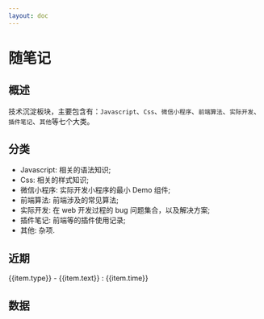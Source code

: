 ```yaml
---
layout: doc
---
```


<script setup>
  import { ref, onMounted, computed } from "vue";
  import { base } from '../../.vitepress/config/meta.mts'
  import { BlogData } from "../../.vitepress/config/navSidebarBlog.mts";
  import DocsBlogCharts from "../../.vitepress/components/DocsBlogCharts.vue";

  const renderDate = ref([]);

  onMounted(() => {
    renderDate.value = getRenderDate(BlogData).sort((a, b) => new Date(b.time) - new Date(a.time));
  });

  let getRenderDate = (sourceDate) => {
    let arr = [];
    sourceDate.map(({ text, items }) => {
      if (items.length) {
        let list = [];
        items.map((item) => {
          list.push({ ...item, href: item.link.replace(/\.md$/, ""),type: text });
        });
        arr.push(...list);
      }
    });
    return arr;
  };

  let getRenderDateSlice = (date, length) => {
    return date.slice(0, length);
  }
</script>

# 随笔记

## 概述

技术沉淀板块，主要包含有：`Javascript`、`Css`、`微信小程序`、`前端算法`、`实际开发`、`插件笔记`、`其他`等七个大类。

## 分类

- Javascript: 相关的语法知识;
- Css: 相关的样式知识;
- 微信小程序: 实际开发小程序的最小 Demo 组件;
- 前端算法: 前端涉及的常见算法;
- 实际开发: 在 web 开发过程的 bug 问题集合，以及解决方案;
- 插件笔记: 前端等的插件使用记录;
- 其他: 杂项.

## 近期

<div class="recent">
  <p v-for="(item, key) in getRenderDateSlice(renderDate, 8)" :key="key">
    <a :href="`${base.slice(0, base.length - 1)}${item.href}`">
      {{item.type}} - {{item.text}} : {{item.time}}
    </a>
  </p>
</div>

## 数据

<DocsBlogCharts />
